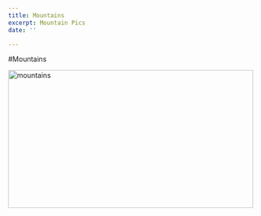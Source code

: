 ```yaml
---
title: Mountains
excerpt: Mountain Pics
date: ''

---
```

\#Mountains
<div><a data-flickr-embed="true"  href="[https://www.flickr.com/photos/reaganr/albums/72157634582753902](https://www.flickr.com/photos/reaganr/albums/72157634582753902 "https://www.flickr.com/photos/reaganr/albums/72157634582753902")" title="mountains"><img src="![](https://farm8.staticflickr.com/7330/9190261160_3612954e6d.jpg)" width="500" height="281" alt="mountains"></a><script async src="//embedr.flickr.com/assets/client-code.js" charset="utf-8"></script></div?